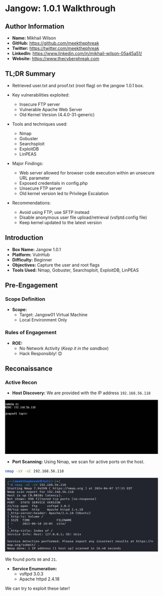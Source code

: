 # Jangow: 1.0.1 Walkthrough

## Author Information

- **Name:** Mikhail Wilson
- **GitHub:** <https://github.com/meekthephreak>
- **Twitter:** <https://twitter.com/meekthephreak>
- **LinkedIn:** <https://www.linkedin.com/in/mikhail-wilson-05a45a51/>
- **Website:** <https://www.thecyberphreak.com>

## TL;DR Summary

- Retrieved user.txt and proof.txt (root flag) on the jangow 1.0.1 box.
- Key vulnerabilities exploited:
  - Insecure FTP server
  - Vulnerable Apache Web Server
  - Old Kernel Version (4.4.0-31-generic)

- Tools and techniques used:
  - Nmap
  - Gobuster
  - Searchsploit
  - ExploitDB
  - LinPEAS

- Major Findings:
  - Web server allowed for browser code execution within an unsecure URL parameter
  - Exposed credentials in config.php
  - Unsecure FTP server
  - Old kernel version led to Privilege Escalation

- Recommendations:
  - Avoid using FTP; use SFTP instead
  - Disable anonymous user file upload/retrieval (vsfptd.config file)
  - Keep kernel updated to the latest version

## Introduction

- **Box Name:** Jangow 1.0.1
- **Platform:** VulnHub
- **Difficulty:** Beginner
- **Objectives:** Capture the user and root flags
- **Tools Used:** Nmap, Gobuster, Searchsploit, ExploitDB, LinPEAS

## Pre-Engagement

### Scope Definition

- **Scope:**
  - Target: Jangow01 Virtual Machine
  - Local Environment Only

### Rules of Engagement

- **ROE:**
  - No Network Activity (*Keep it in the sandbox*)
  - Hack Responsibly! 😊

## Reconaissance

### Active Recon

- **Host Discovery:**
We are provided with the IP address `192.168.56.118`

![alt text](<Screenshot 2024-04-07 175344.png>)

- **Port Scanning:**
Using Nmap, we scan for active ports on the host.

```bash
nmap -sV -sC 192.168.56.118
```

![alt text](image.png)

We found ports `80` and `21`.

- **Service Enumeration:**
  - vsftpd 3.0.3
  - Apache httpd 2.4.18

We can try to exploit these later!
